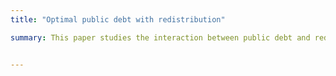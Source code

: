 ```yaml
---
title: "Optimal public debt with redistribution"

summary: This paper studies the interaction between public debt and redistribution when markets are incomplete and agents are heterogeneous. I consider a standard incomplete markets economy where the government controls both the progressivity of the tax schedule and the level of public debt. Agents are subject to uninsurable idiosyncratic income risk and smooth consumption by holding a risk-free asset, which I interpret as public debt. I compute the optimal mix of debt and progressivity, comparing three different optimality concepts that have been explored by the literature. I find that planners that care about redistribution favor _lower_ levels of debt due to a novel interest rate channel-- redistributive taxation reduces the need to self-insure and thus makes government borrowing more expensive. In addition, the two instruments can be substitutes or complements, depending on the planner's taste for redistribution. I back out the implied preferences for redistribution in the US and show that they are inconsistent with both Utilitarian and Rawlsian criteria. 


---
```

